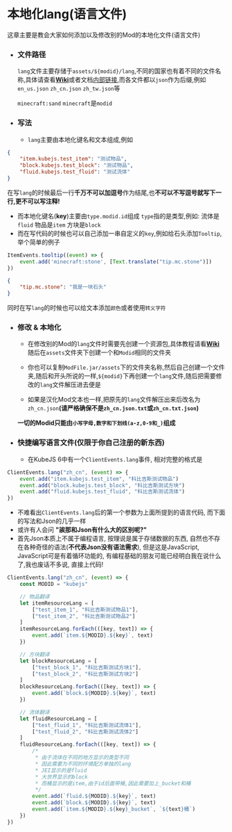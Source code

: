 # 本地化lang(语言文件)
这章主要是教会大家如何添加以及修改别的Mod的本地化文件(语言文件)

* ### 文件路径
  `lang`文件主要存储于`assets/${modid}/lang`,不同的国家也有着不同的文件名称,具体请查看[**Wiki**](https://zh.minecraft.wiki/w/语言)或者文档[内部链接](/DigressionLangFileNamingChart.md),而各文件都以`json`作为后缀,例如`en_us.json` `zh_cn.json` `zh_tw.json`等 

  `minecraft:sand` `minecraft`是`modid`

* ### 写法
  * `lang`主要由本地化键名和文本组成,例如
```json
{
    "item.kubejs.test_item": "测试物品",
    "block.kubejs.test_block": "测试物品",
    "fluid.kubejs.test_fluid": "测试流体"
}
```
  在写`lang`的时候最后一行**千万不可以加逗号**作为结尾,也**不可以不写逗号就写下一行,更不可以写注释!**
  * 而本地化键名(**key**)主要由`type.modid.id`组成
  `type`指的是类型,例如:
  流体是`fluid`
  物品是`item`
  方块是`block`
  * 而在写代码的时候也可以自己添加一串自定义的`key`,例如给石头添加`Tooltip`,举个简单的例子

```js
ItemEvents.tooltip((event) => {
	event.add('minecraft:stone', [Text.translate("tip.mc.stone")])
})
```

```json
{
    "tip.mc.stone": "我是一块石头"
}
```
  同时在写`lang`的时候也可以给文本添加`颜色`或者使用`转义字符`

* ### 修改 & 本地化
  * 在修改别的Mod的`lang`文件时需要先创建一个资源包,具体教程请看[**Wiki**](https://zh.minecraft.wiki/w/Tutorial:制作资源包)
  随后在`assets`文件夹下创建一个和`Modid`相同的文件夹

  * 你也可以复制`ModFile.jar/assets`下的文件夹名称,然后自己创建一个文件夹,随后和开头所说的一样,`${modid}`下再创建一个`lang`文件,随后把需要修改的`lang`文件解压进去便是
  * 如果是汉化Mod文本也一样,把原先的`lang`文件解压出来后改名为`zh_cn.json`**(请严格确保不是`zh_cn.json.txt`或`zh_cn.txt.json`)**

  **一切的Modid只能由`小写字母,数字和下划线(a-z,0-9和_)`组成**

* ### 快捷编写语言文件(仅限于你自己注册的新东西)
  * 在KubeJS 6中有一个`ClientEvents.lang`事件, 相对完整的格式是
```js
ClientEvents.lang("zh_cn", (event) => {
	event.add("item.kubejs.test_item", "科比吉斯测试物品")
	event.add("block.kubejs.test_block", "科比吉斯测试方块")
	event.add("fluid.kubejs.test_fluid", "科比吉斯测试流体")
})
```
  * 不难看出`ClientEvents.lang`后的第一个参数为上面所提到的语言代码, 而下面的写法和Json的几乎一样
  * 或许有人会问  **"誒那和Json有什么大的区别呢?"**
  * 首先Json本质上不属于编程语言, 按理说是属于存储数据的东西, 自然也不存在各种奇怪的语法(**不代表Json没有语法需求**), 但是这是JavaScript, JavaScript可是有着循环功能的, 有编程基础的朋友可能已经明白我在说什么了,我也废话不多说, 直接上代码!
```js
ClientEvents.lang("zh_cn", (event) => {
	const MODID = "kubejs"

	// 物品翻译
	let itemResourceLang = [
		["test_item_1", "科比吉斯测试物品1"],
		["test_item_2", "科比吉斯测试物品2"]
	]
	itemResourceLang.forEach(([key, text]) => {
		event.add(`item.${MODID}.${key}`, text)
	})

	// 方块翻译
	let blockResourceLang = [
		["test_block_1", "科比吉斯测试方块1"],
		["test_block_2", "科比吉斯测试方块2"]
	]
	blockResourceLang.forEach(([key, text]) => {
		event.add(`block.${MODID}.${key}`, text)
	})

	// 流体翻译
	let fluidResourceLang = [
		["test_fluid_1", "科比吉斯测试流体1"],
		["test_fluid_2", "科比吉斯测试流体2"]
	]
	fluidResourceLang.forEach(([key, text]) => {
		/*
		 * 由于流体在不同的地方显示的类型不同
		 * 因此需要为不同的环境配方单独的lang
		 * JEI显示的是fluid
		 * 大世界显示的block
		 * 而桶显示的是item,由于id后面带桶,因此需要加上_bucket和桶
		 */
		event.add(`fluid.${MODID}.${key}`, text)
		event.add(`block.${MODID}.${key}`, text)
		event.add(`item.${MODID}.${key}_bucket`, `${text}桶`)
	})
})
```